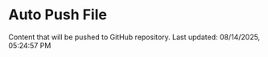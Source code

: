 # Auto Push File

Content that will be pushed to GitHub repository.
Last updated: 08/14/2025, 05:24:57 PM